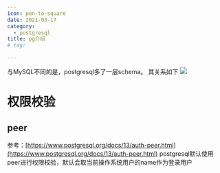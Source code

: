 ```yaml
---
icon: pen-to-square
date: 2021-03-17
category:
  - postgresql
title: pg介绍
# tag:

---
```


与MySQL不同的是，postgresql多了一层schema。
其关系如下
![](https://cdn.nlark.com/yuque/0/2023/jpeg/21953536/1679585802319-61b72ae6-0175-45e5-a2cf-91fe4d2e0954.jpeg)

# 权限校验

## peer
参考：[https://www.postgresql.org/docs/13/auth-peer.html](https://www.postgresql.org/docs/13/auth-peer.html)
postgresql默认使用peer进行权限校验，默认会取当前操作系统用户的name作为登录用户
